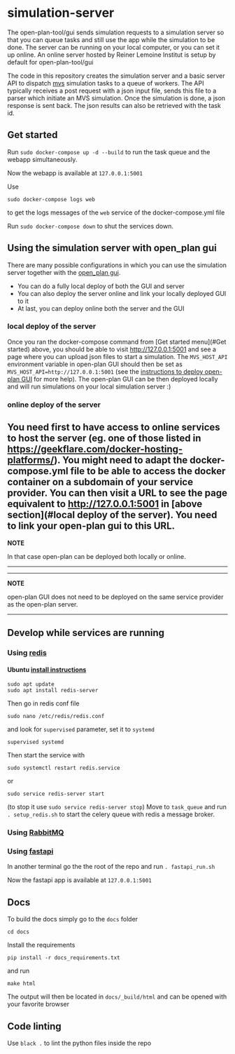 # simulation-server

The open-plan-tool/gui sends simulation requests to a simulation server so that you can queue tasks and still use the app while the simulation to be done. The server can be running on your local computer, or you can set it up online. An online server hosted by Reiner Lemoine Institut is setup by default for open-plan-tool/gui


The code in this repository creates the simulation server and a basic server API to dispatch [mvs](https://github.com/rl-institut/multi-vector-simulator) simulation tasks to a queue of workers.
The API typically receives a post request with a json input file, sends this file to a parser which
initiate an MVS simulation. Once the simulation is done, a json response is sent back. The json results can also be retrieved with the task id.

## Get started

Run `sudo docker-compose up -d --build` to run the task queue and the webapp simultaneously.

Now the webapp is available at `127.0.0.1:5001`

Use

    sudo docker-compose logs web

to get the logs messages of the `web` service of the docker-compose.yml file


Run `sudo docker-compose down` to shut the services down.

## Using the simulation server with open_plan gui

There are many possible configurations in which you can use the simulation server together with the [open_plan gui](https://github.com/open-plan-tool). 

 - You can do a fully local deploy of both the GUI and server
 - You can also deploy the server online and link your locally deployed GUI to it
 - At last, you can deploy online both the server and the GUI

### local deploy of the server

Once you ran the docker-compose command from [Get started menu](#Get started) above,
you should be able to visit http://127.0.0.1:5001 and see a page where you can upload json files to start a simulation. 
The `MVS_HOST_API` environment variable in open-plan GUI should then be set as `MVS_HOST_API=http://127.0.0.1:5001` (see the [instructions to deploy open-plan GUI](https://github.com/open-plan-tool/gui#deploy-locally-using-and-using-our-open-plan-mvs-server) for more help).
The open-plan GUI can be then deployed locally and will run simulations on your local simulation server :)

### online deploy of the server

You need first to have access to online services to host the server (eg. one of those listed in https://geekflare.com/docker-hosting-platforms/). 
You might need to adapt the docker-compose.yml file to be able to access the docker container on a subdomain of your service provider. 
You can then visit a URL to see the page equivalent to http://127.0.0.1:5001 in [above section](#local deploy of the server). 
You need to link your open-plan gui to this URL.
---
**NOTE**

In that case open-plan can be deployed both locally or online.

---

---
**NOTE**

open-plan GUI does not need to be deployed on the same service provider as the open-plan server.

---





## Develop while services are running

### Using [redis](https://redis.io/documentation)

#### Ubuntu [install instructions](https://www.digitalocean.com/community/tutorials/how-to-install-and-secure-redis-on-ubuntu-18-04)

    sudo apt update
    sudo apt install redis-server

Then go in redis conf file

    sudo nano /etc/redis/redis.conf

and look for `supervised` parameter, set it to `systemd`

    supervised systemd


Then start the service with

    sudo systemctl restart redis.service

or

    sudo service redis-server start

(to stop it use `sudo service redis-server stop`)
Move to `task_queue` and run `. setup_redis.sh` to start the celery queue with redis a message
 broker.

### Using [RabbitMQ](https://www.rabbitmq.com/getstarted.html)

### Using [fastapi](https://fastapi.tiangolo.com/)

In another terminal go the the root of the repo and run `. fastapi_run.sh`

Now the fastapi app is available at `127.0.0.1:5001`


## Docs

To build the docs simply go to the `docs` folder

    cd docs

Install the requirements

    pip install -r docs_requirements.txt

and run

    make html

The output will then be located in `docs/_build/html` and can be opened with your favorite browser

## Code linting

Use `black .` to lint the python files inside the repo

